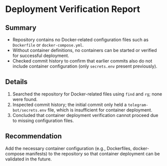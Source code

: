 # Deployment Verification Report

## Summary

- Repository contains no Docker-related configuration files such as `Dockerfile` or `docker-compose.yml`.
- Without container definitions, no containers can be started or verified for successful deployment.
- Checked commit history to confirm that earlier commits also do not include container configuration (only `secrets.env` present previously).

## Details

1. Searched the repository for Docker-related files using `find` and `rg`; none were found.
2. Inspected commit history; the initial commit only held a `telegram-bot/secrets.env` file, which is insufficient for container deployment.
3. Concluded that container deployment verification cannot proceed due to missing configuration files.

## Recommendation

Add the necessary container configuration (e.g., Dockerfiles, docker-compose manifests) to the repository so that container deployment can be validated in the future.
